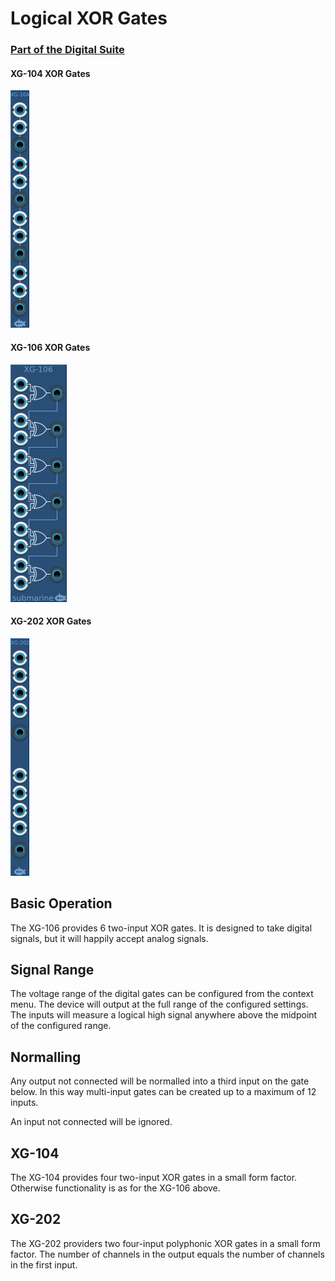 # Logical XOR Gates
### [Part of the Digital Suite](DS.md)
#### XG-104 XOR Gates
![View of the XOR Gates](XG-104.png "XOR Gates")
#### XG-106 XOR Gates
![View of the XOR Gates](XG-106.png "XOR Gates")
#### XG-202 XOR Gates
![View of the XOR Gates](XG-202.png "XOR Gates")

## Basic Operation

The XG-106 provides 6 two-input XOR gates. It is designed to take digital signals, but it will happily accept analog signals. 

## Signal Range

The voltage range of the digital gates can be configured from the context menu. The device will output at the full range of the configured settings. The inputs will measure a logical high signal anywhere above the midpoint of the configured range.

## Normalling

Any output not connected will be normalled into a third input on the gate below. In this way multi-input gates can be created up to a maximum of 12 inputs. 

An input not connected will be ignored.

## XG-104

The XG-104 provides four two-input XOR gates in a small form factor. Otherwise functionality is as for the XG-106 above.

## XG-202

The XG-202 providers two four-input polyphonic XOR gates in a small form factor. The number of channels in the output equals the number of channels in the first input.


